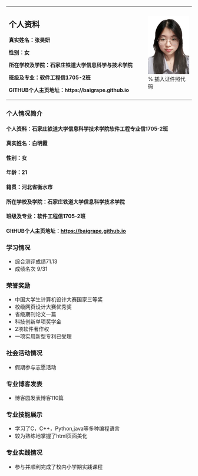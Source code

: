 <table border="0">
  <tr>
    <td width="75%">
      <h2>个人资料</h2>
      <p><b>真实姓名：张昊妍</b></p>
      <p><b>性别：女</b></p>
      <p><b>所在学校及学院：石家庄铁道大学信息科学与技术学院</b></p>
      <p><b>班级及专业：软件工程信1705-2班</b></p>
      <p><b>GITHUB个人主页地址：https://baigrape.github.io</b></p>
    </td>
    <td width="25%">
      <img src="/20200919202342.jpg" width="100%">      % 插入证件照代码
    </td>
  </tr>
</table>


### 个人情况简介

#### 个人资料：石家庄铁道大学信息科学技术学院软件工程专业信1705-2班

#### 真实姓名：白明霞

#### 性别：女

#### 年龄：21

#### 籍贯：河北省衡水市

#### 所在学校及学院：石家庄铁道大学信息科学技术学院

#### 班级及专业：软件工程信1705-2班

#### GItHUB个人主页地址：https://baigrape.github.io


### 学习情况

- 综合测评成绩71.13
- 成绩名次 9/31


### 荣誉奖励

* 中国大学生计算机设计大赛国家三等奖
* 校级网页设计大赛优秀奖
* 省级期刊论文一篇
* 科技创新单项奖学金
* 2项软件著作权
* 一项实用新型专利已受理


### 社会活动情况

* 假期参与志愿活动


### 专业博客发表

* 博客园发表博客110篇


### 专业技能展示

* 学习了C，C++，Python,java等多种编程语言
* 较为熟练地掌握了html页面美化


### 专业实践情况
*  参与并顺利完成了校内小学期实践课程












